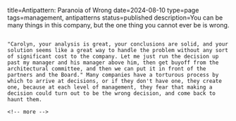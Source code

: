 title=Antipattern: Paranoia of Wrong
date=2024-08-10
type=page
tags=management, antipatterns
status=published
description=You can be many things in this company, but the one thing you cannot ever be is wrong. 
~~~~~~

"Carolyn, your analysis is great, your conclusions are solid, and your solution seems like a great way to handle the problem without any sort of significant cost to the company. Let me just run the decision up past my manager and his manager above him, then get buyoff from the architectural committee, and then we can put it in front of the partners and the Board." Many companies have a torturous process by which to arrive at decisions, or if they don't have one, they create one, because at each level of management, they fear that making a decision could turn out to be the wrong decision, and come back to haunt them.

<!-- more -->

